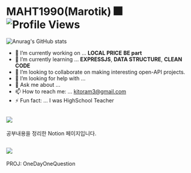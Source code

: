 # MAHT1990(Marotik) 🎆![Profile Views](https://komarev.com/ghpvc/?username=MAHT1990)

![Anurag's GitHub stats](https://github-readme-stats.vercel.app/api?username=MAHT1990&show_icons=true&theme=gotham)

- 🔭 I’m currently working on ... **LOCAL PRICE** **BE part**
- 🌱 I’m currently learning ... **EXPRESSJS**, **DATA STRUCTURE**, **CLEAN CODE**
- 👯 I’m looking to collaborate on making interesting open-API projects.
- 🤔 I’m looking for help with ... 
- 💬 Ask me about ... 
- 📫 How to reach me: ... kitoram3@gmail.com
- ⚡ Fun fact: ... I was HighSchool Teacher


## <a href="https://www.notion.so/marotik" target="_blank"><img src="https://img.shields.io/badge/My%20Notion-white?style=for-the-badge&logo=notion&logoColor=black"/></a>
공부내용을 정리한 Notion 페이지입니다.
## <a href="https://odoq2.com" target="_blank"><img src="https://img.shields.io/badge/One%20Day%20One%20Question-blue?style=for-the-badge"/></a>
PROJ: OneDayOneQuestion    

<!--
**MAHT1990/MAHT1990** is a ✨ _special_ ✨ repository because its `README.md` (this file) appears on your GitHub profile.

Here are some ideas to get you started:

- 🔭 I’m currently working on ...
- 🌱 I’m currently learning ...
- 👯 I’m looking to collaborate on ...
- 🤔 I’m looking for help with ...
- 💬 Ask me about ...
- 📫 How to reach me: ...
- 😄 Pronouns: ...
- ⚡ Fun fact: ...
-->
